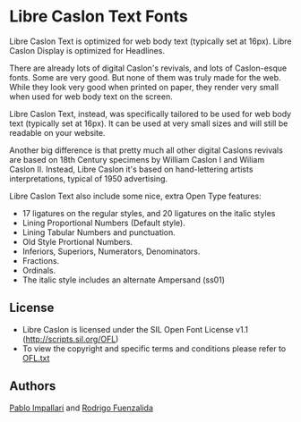 Libre Caslon Text Fonts
======================

Libre Caslon Text is optimized for web body text (typically set at 16px).
Libre Caslon Display is optimized for Headlines.

There are already lots of digital Caslon's revivals, and lots of Caslon-esque fonts. Some are very good. But none of them was truly made for the web. While they look very good when printed on paper, they render very small when used for web body text on the screen.

Libre Caslon Text, instead, was specifically tailored to be used for web body text (typically set at 16px). It can be used at very small sizes and will still be readable on your website.

Another big difference is that pretty much all other digital Caslons revivals are based on 18th Century specimens by William Caslon I and Wiliam Caslon II.
Instead, Libre Caslon it's based on hand-lettering artists interpretations, typical of 1950 advertising. 

Libre Caslon Text also include some nice, extra Open Type features:
- 17 ligatures on the regular styles, and 20 ligatures on the italic styles
- Lining Proportional Numbers (Default style).
- Lining Tabular Numbers and punctuation.
- Old Style Prortional Numbers.
- Inferiors, Superiors, Numerators, Denominators.
- Fractions.
- Ordinals.
- The italic style includes an alternate Ampersand (ss01)

## License

- Libre Caslon is licensed under the SIL Open Font License v1.1 (<http://scripts.sil.org/OFL>)
- To view the copyright and specific terms and conditions please refer to [OFL.txt](https://github.com/impallari/Libre-Caslon-Text/blob/master/OFL.txt)

## Authors

[Pablo Impallari](http://www.impallari.com) and [Rodrigo Fuenzalida](http://www.rfuenzalida.com)